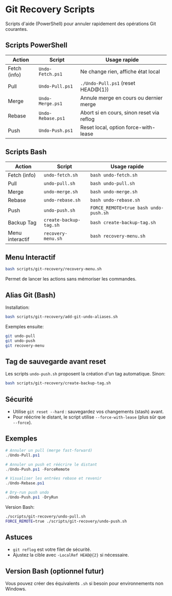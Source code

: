 # Git Recovery Scripts

Scripts d'aide (PowerShell) pour annuler rapidement des opérations Git courantes.

## Scripts PowerShell
| Action | Script | Usage rapide |
|--------|--------|-------------|
| Fetch (info) | `Undo-Fetch.ps1` | Ne change rien, affiche état local |
| Pull | `Undo-Pull.ps1` | `./Undo-Pull.ps1` (reset HEAD@{1}) |
| Merge | `Undo-Merge.ps1` | Annule merge en cours ou dernier merge |
| Rebase | `Undo-Rebase.ps1` | Abort si en cours, sinon reset via reflog |
| Push | `Undo-Push.ps1` | Reset local, option force-with-lease |

## Scripts Bash
| Action | Script | Usage rapide |
|--------|--------|-------------|
| Fetch (info) | `undo-fetch.sh` | `bash undo-fetch.sh` |
| Pull | `undo-pull.sh` | `bash undo-pull.sh` |
| Merge | `undo-merge.sh` | `bash undo-merge.sh` |
| Rebase | `undo-rebase.sh` | `bash undo-rebase.sh` |
| Push | `undo-push.sh` | `FORCE_REMOTE=true bash undo-push.sh` |
| Backup Tag | `create-backup-tag.sh` | `bash create-backup-tag.sh` |
| Menu interactif | `recovery-menu.sh` | `bash recovery-menu.sh` |

## Menu Interactif
```bash
bash scripts/git-recovery/recovery-menu.sh
```
Permet de lancer les actions sans mémoriser les commandes.

## Alias Git (Bash)
Installation:
```bash
bash scripts/git-recovery/add-git-undo-aliases.sh
```
Exemples ensuite:
```bash
git undo-pull
git undo-push
git recovery-menu
```

## Tag de sauvegarde avant reset
Les scripts `undo-push.sh` proposent la création d'un tag automatique. Sinon:
```bash
bash scripts/git-recovery/create-backup-tag.sh
```

## Sécurité
- Utilise `git reset --hard` : sauvegardez vos changements (stash) avant.
- Pour réécrire le distant, le script utilise `--force-with-lease` (plus sûr que `--force`).

## Exemples
```powershell
# Annuler un pull (merge fast-forward)
./Undo-Pull.ps1

# Annuler un push et réécrire le distant
./Undo-Push.ps1 -ForceRemote

# Visualiser les entrées rebase et revenir
./Undo-Rebase.ps1

# Dry-run push undo
./Undo-Push.ps1 -DryRun
```

Version Bash:
```bash
./scripts/git-recovery/undo-pull.sh
FORCE_REMOTE=true ./scripts/git-recovery/undo-push.sh
```

## Astuces
- `git reflog` est votre filet de sécurité.
- Ajustez la cible avec `-LocalRef HEAD@{2}` si nécessaire.

## Version Bash (optionnel futur)
Vous pouvez créer des équivalents `.sh` si besoin pour environnements non Windows.
